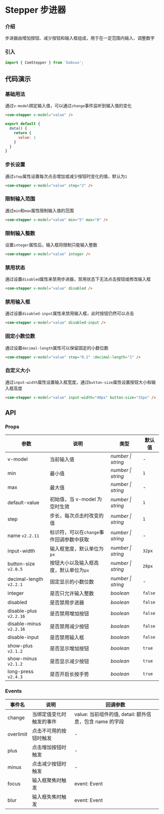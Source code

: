 # Stepper 步进器

### 介绍

步进器由增加按钮、减少按钮和输入框组成，用于在一定范围内输入、调整数字

### 引入

```js
import { ComStepper } from 'bobvux';
```

## 代码演示

### 基础用法

通过`v-model`绑定输入值，可以通过`change`事件监听到输入值的变化

```html
<com-stepper v-model="value" />
```

```js
export default {
  data() {
    return {
      value: 1
    }
  }
}
```

### 步长设置

通过`step`属性设置每次点击增加或减少按钮时变化的值，默认为`1`

```html
<com-stepper v-model="value" step="2" />
```

### 限制输入范围

通过`min`和`max`属性限制输入值的范围

```html
<com-stepper v-model="value" min="5" max="8" />
```

### 限制输入整数

设置`integer`属性后，输入框将限制只能输入整数

```html
<com-stepper v-model="value" integer />
```

### 禁用状态

通过设置`disabled`属性来禁用步进器，禁用状态下无法点击按钮或修改输入框

```html
<com-stepper v-model="value" disabled />
```

### 禁用输入框

通过设置`disabled-input`属性来禁用输入框，此时按钮仍然可以点击

```html
<com-stepper v-model="value" disabled-input />
```

### 固定小数位数

通过设置`decimal-length`属性可以保留固定的小数位数

```html
<com-stepper v-model="value" step="0.2" :decimal-length="1" />
```

### 自定义大小

通过`input-width`属性设置输入框宽度，通过`button-size`属性设置按钮大小和输入框高度

```html
<com-stepper v-model="value" input-width="40px" button-size="32px" />
```

## API

### Props

| 参数 | 说明 | 类型 | 默认值 |
|------|------|------|------|
| v-model | 当前输入值 | *number \| string* | - |
| min | 最小值 | *number \| string* | `1` |
| max | 最大值 | *number \| string* | - |
| default-value | 初始值，当 v-model 为空时生效 | *number \| string* | `1` |
| step | 步长，每次点击时改变的值 | *number \| string* | `1` |
| name `v2.2.11` | 标识符，可以在`change`事件回调参数中获取 | *number \| string* | - |
| input-width | 输入框宽度，默认单位为`px` | *number \| string* | `32px` |
| button-size `v2.0.5` | 按钮大小以及输入框高度，默认单位为`px` | *number \| string* | `28px` |
| decimal-length `v2.2.1` | 固定显示的小数位数 | *number \| string* | - |
| integer | 是否只允许输入整数 | *boolean* | `false` |
| disabled | 是否禁用步进器 | *boolean* | `false` |
| disable-plus `v2.2.16` | 是否禁用增加按钮 | *boolean* | `false` |
| disable-minus `v2.2.16` | 是否禁用减少按钮 | *boolean* | `false` |
| disable-input | 是否禁用输入框 | *boolean* | `false` |
| show-plus `v2.1.2` | 是否显示增加按钮 | *boolean* | `true` |
| show-minus `v2.1.2` | 是否显示减少按钮 | *boolean* | `true` |
| long-press `v2.4.3` | 是否开启长按手势 | *boolean* | `true` |

### Events

| 事件名 | 说明 | 回调参数 |
|------|------|------|
| change | 当绑定值变化时触发的事件 | value: 当前组件的值, detail: 额外信息，包含 name 的字段 |
| overlimit | 点击不可用的按钮时触发 | - |
| plus | 点击增加按钮时触发 | - |
| minus | 点击减少按钮时触发 | - |
| focus | 输入框聚焦时触发 | event: Event |
| blur | 输入框失焦时触发 | event: Event |
